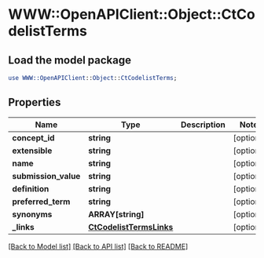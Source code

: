 # WWW::OpenAPIClient::Object::CtCodelistTerms

## Load the model package
```perl
use WWW::OpenAPIClient::Object::CtCodelistTerms;
```

## Properties
Name | Type | Description | Notes
------------ | ------------- | ------------- | -------------
**concept_id** | **string** |  | [optional] 
**extensible** | **string** |  | [optional] 
**name** | **string** |  | [optional] 
**submission_value** | **string** |  | [optional] 
**definition** | **string** |  | [optional] 
**preferred_term** | **string** |  | [optional] 
**synonyms** | **ARRAY[string]** |  | [optional] 
**_links** | [**CtCodelistTermsLinks**](CtCodelistTermsLinks.md) |  | [optional] 

[[Back to Model list]](../README.md#documentation-for-models) [[Back to API list]](../README.md#documentation-for-api-endpoints) [[Back to README]](../README.md)


